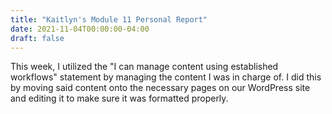 ```yaml
---
title: "Kaitlyn's Module 11 Personal Report"
date: 2021-11-04T00:00:00-04:00
draft: false
---
```


This week, I utilized the "I can manage content using established workflows" statement by managing the content I was in charge of. I did this by moving said content onto the necessary pages on our WordPress site and editing it to make sure it was formatted properly.
